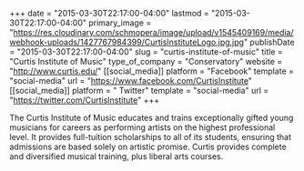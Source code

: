 +++
date = "2015-03-30T22:17:00-04:00"
lastmod = "2015-03-30T22:17:00-04:00"
primary_image = "https://res.cloudinary.com/schmopera/image/upload/v1545409169/media/webhook-uploads/1427767984399/CurtisInstituteLogo.jpg.jpg"
publishDate = "2015-03-30T22:17:00-04:00"
slug = "curtis-institute-of-music"
title = "Curtis Institute of Music"
type_of_company = "Conservatory"
website = "http://www.curtis.edu/"
[[social_media]]
platform = "Facebook"
template = "social-media"
url = "https://www.facebook.com/CurtisInstitute"
[[social_media]]
platform = " Twitter"
template = "social-media"
url = "https://twitter.com/CurtisInstitute"
+++

<p>
	The Curtis Institute of Music educates and trains exceptionally gifted young musicians for careers as performing artists on the highest professional level. It provides full-tuition scholarships to all of its students, ensuring that admissions are based solely on artistic promise. Curtis provides complete and diversified musical training, plus liberal arts courses.
</p>
